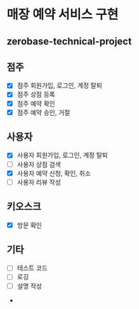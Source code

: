 # 매장 예약 서비스 구현
## zerobase-technical-project

## 점주
- [x] 점주 회원가입, 로그인, 계정 탈퇴
- [x] 점주 상점 등록
- [x] 점주 예약 확인
- [x] 점주 예약 승인, 거절

## 사용자
- [x] 사용자 회원가입, 로그인, 계정 탈퇴 
- [ ] 사용자 상점 검색
- [x] 사용자 예약 신청, 확인, 취소
- [ ] 사용자 리뷰 작성 

## 키오스크
- [x] 방문 확인 

## 기타
- [ ] 테스트 코드 
- [ ] 로깅
- [ ] 설명 작성
- 